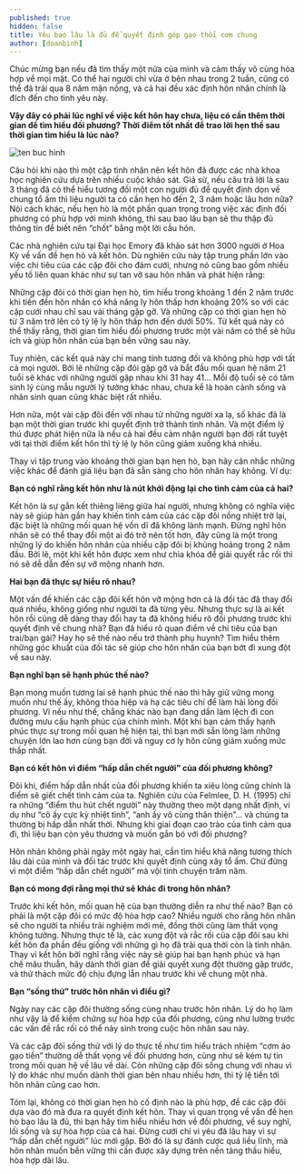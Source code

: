 ```yaml
---
published: true
hidden: false
title: Yêu bao lâu là đủ để quyết định góp gạo thổi cơm chung
author: [doanbinh]
---
```


Chúc mừng bạn nếu đã tìm thấy một nửa của mình và cảm thấy vô cùng hòa hợp về mọi mặt. Có thể hai người chỉ vừa ở bên nhau trong 2 tuần, cũng có thể đã trải qua 8 năm mặn nồng, và cả hai đều xác định hôn nhân chính là đích đến cho tình yêu này.

**Vậy đây có phải lúc nghĩ về việc kết hôn hay chưa, liệu có cần thêm thời gian để tìm hiểu đối phương? Thời điểm tốt nhất để trao lời hẹn thề sau thời gian tìm hiểu là lúc nào?**

![ten buc hinh](https://i.a4vn.com/2018/4/7/moi-yeu-duoc-3-tuan-ban-trai-da-doi-gop-gao-thoi-com-chung-8fe594.jpg "ten buc hinh")


Câu hỏi khi nào thì một cặp tình nhân nên kết hôn đã được các nhà khoa học nghiên cứu dựa trên nhiều cuộc khảo sát. Giả sử, nếu câu trả lời là sau 3 tháng đã có thể hiểu tương đối một con người đủ để quyết định dọn về chung tổ ấm thì liệu người ta có cần hẹn hò đến 2, 3 năm hoặc lâu hơn nữa? Nói cách khác, nếu hẹn hò là một phần quan trọng trong việc xác định đối phương có phù hợp với mình không, thì sau bao lâu bạn sẽ thu thập đủ thông tin để biết nên “chốt” bằng một lời cầu hôn.

Các nhà nghiên cứu tại Đại học Emory đã khảo sát hơn 3000 người ở Hoa Kỳ về vấn đề hẹn hò và kết hôn. Dù nghiên cứu này tập trung phần lớn vào việc chi tiêu của các cặp đôi cho đám cưới, nhưng nó cũng bao gồm nhiều yếu tố liên quan khác như sự tan vỡ sau hôn nhân và phát hiện rằng:

Những cặp đôi có thời gian hẹn hò, tìm hiểu trong khoảng 1 đến 2 năm trước khi tiến đến hôn nhân có khả năng ly hôn thấp hơn khoảng 20% so với các cặp cưới nhau chỉ sau vài tháng gặp gỡ. Và những cặp có thời gian hẹn hò từ 3 năm trở lên có tỷ lệ ly hôn thấp hơn đến dưới 50%. Từ kết quả này có thể thấy rằng, thời gian tìm hiểu đối phương trước một vài năm có thể sẽ hữu ích và giúp hôn nhân của bạn bền vững sau này.

Tuy nhiên, các kết quả này chỉ mang tính tương đối và không phù hợp với tất cả mọi người. Bởi lẽ những cặp đôi gặp gỡ và bắt đầu mối quan hệ năm 21 tuổi sẽ khác với những người gặp nhau khi 31 hay 41… Mỗi độ tuổi sẽ có tâm sinh lý cùng mẫu người lý tưởng khác nhau, chưa kể là hoàn cảnh sống và nhân sinh quan cũng khác biệt rất nhiều.

Hơn nữa, một vài cặp đôi đến với nhau từ những người xa lạ, số khác đã là bạn một thời gian trước khi quyết định trở thành tình nhân. Và một điểm lý thú được phát hiện nữa là nếu cả hai đều cảm nhận người bạn đời rất tuyệt vời tại thời điểm kết hôn thì tỷ lệ ly hôn cũng giảm xuống khá nhiều.

Thay vì tập trung vào khoảng thời gian bạn hẹn hò, bạn hãy cân nhắc những việc khác để đánh giá liệu bạn đã sẵn sàng cho hôn nhân hay không. Ví dụ:

**Bạn có nghĩ rằng kết hôn như là nút khởi động lại cho tình cảm của cả hai?**

Kết hôn là sự gắn kết thiêng liêng giữa hai người, nhưng không có nghĩa việc này sẽ giúp hàn gắn hay khiến tình cảm của các cặp đôi nồng nhiệt trở lại, đặc biệt là những mối quan hệ vốn dĩ đã không lành mạnh. Đừng nghĩ hôn nhân sẽ có thể thay đổi một ai đó trở nên tốt hơn, đây cũng là một trong những lý do khiến hôn nhân của nhiều cặp đôi bị khủng hoảng trong 2 năm đầu. Bởi lẽ, một khi kết hôn được xem như chìa khóa để giải quyết rắc rối thì nó sẽ dễ dẫn đến sự vỡ mộng nhanh hơn.

**Hai bạn đã thực sự hiểu rõ nhau?**

Một vấn đề khiến các cặp đôi kết hôn vỡ mộng hơn cả là đối tác đã thay đổi quá nhiều, không giống như người ta đã từng yêu. Nhưng thực sự là ai kết hôn rồi cũng dễ dàng thay đổi hay ta đã không hiểu rõ đối phương trước khi quyết định về chung nhà? Bạn đã hiểu rõ quan điểm về chi tiêu của bạn trai/bạn gái? Hay họ sẽ thế nào nếu trở thành phụ huynh? Tìm hiểu thêm những góc khuất của đối tác sẽ giúp cho hôn nhân của bạn bớt đi xung đột về sau này.

**Bạn nghĩ bạn sẽ hạnh phúc thế nào?**

Bạn mong muốn tương lai sẽ hạnh phúc thế nào thì hãy giữ vững mong muốn như thế ấy, không thỏa hiệp và hạ các tiêu chí để làm hài lòng đối phương. Vì nếu như thế, chẳng khác nào bạn đang dần làm lệch đi con đường mưu cầu hạnh phúc của chính mình. Một khi bạn cảm thấy hạnh phúc thực sự trong mối quan hệ hiện tại, thì bạn mới sẵn lòng làm những chuyện lớn lao hơn cùng bạn đời và nguy cơ ly hôn cũng giảm xuống mức thấp nhất.

**Bạn có kết hôn vì điểm “hấp dẫn chết người” của đối phương không?**

Đôi khi, điểm hấp dẫn nhất của đối phương khiến ta xiêu lòng cũng chính là điểm sẽ giết chết tình cảm của ta. Nghiên cứu của Felmlee, D. H. (1995) chỉ ra những “điểm thu hút chết người” này thường theo một dạng nhất định, ví dụ như “cô ấy cực kỳ nhiệt tình”, “anh ấy vô cùng thân thiện”… và chúng ta thường bị hấp dẫn nhất thời. Nhưng khi giai đoạn cao trào của tình cảm qua đi, thì liệu bạn còn yêu thương và muốn gắn bó với đối phương?

Hôn nhân không phải ngày một ngày hai, cần tìm hiểu khả năng tương thích lâu dài của mình và đối tác trước khi quyết định cùng xây tổ ấm. Chứ đừng vì một điểm “hấp dẫn chết người” mà vội tính chuyện trăm năm.

**Bạn có mong đợi rằng mọi thứ sẽ khác đi trong hôn nhân?**

Trước khi kết hôn, mối quan hệ của bạn thường diễn ra như thế nào? Bạn có phải là một cặp đôi có mức độ hòa hợp cao? Nhiều người cho rằng hôn nhân sẽ cho người ta nhiều trải nghiệm mới mẻ, đồng thời cũng làm thất vọng không tưởng. Nhưng thực tế là, các xung đột và rắc rối của cặp đôi sau khi kết hôn đa phần đều giống với những gì họ đã trải qua thời còn là tình nhân. Thay vì kết hôn bởi nghĩ rằng việc này sẽ giúp hai bạn hạnh phúc và hạn chế mâu thuẫn, hãy dành thời gian để giải quyết xung đột thường gặp trước, và thử thách mức độ chịu đựng lẫn nhau trước khi về chung một nhà.

**Bạn “sống thử” trước hôn nhân vì điều gì?**

Ngày nay các cặp đôi thường sống cùng nhau trước hôn nhân. Lý do họ làm như vậy là để kiểm chứng sự hòa hợp của đối phương, cũng như lường trước các vấn đề rắc rối có thể nảy sinh trong cuộc hôn nhân sau này.

Và các cặp đôi sống thử với lý do thực tế như tìm hiểu trách nhiệm “cơm áo gạo tiền” thường dễ thất vọng về đối phương hơn, cũng như sẽ kém tự tin trong mối quan hệ về lâu về dài. Còn những cặp đôi sống chung với nhau vì lý do khác như muốn dành thời gian bên nhau nhiều hơn, thì tỷ lệ tiến tới hôn nhân cũng cao hơn.

Tóm lại, không có thời gian hẹn hò cố định nào là phù hợp, để các cặp đôi dựa vào đó mà đưa ra quyết định kết hôn. Thay vì quan trọng về vấn đề hẹn hò bao lâu là đủ, thì bạn hãy tìm hiểu nhiều hơn về đối phương, về suy nghĩ, lối sống và sự hòa hợp của cả hai. Đừng cưới chỉ vì yêu đã lâu hay vì sự “hấp dẫn chết người” lúc mới gặp. Bởi đó là sự đánh cược quá liều lĩnh, mà hôn nhân muốn bền vững thì cần được xây dựng trên nền tảng thấu hiểu, hòa hợp dài lâu.